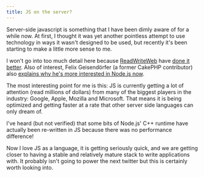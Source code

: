 ```yaml
---
title: JS on the server?
---
```


Server-side javascript is something that I have been dimly aware of for a while now. At first, I thought it was yet another pointless attempt to use technology in ways it wasn't designed to be used, but recently it's been starting to make a little more sense to me.

I won't go into too much detail here because [ReadWriteWeb](http://www.readwriteweb.com) have [done it better](http://www.readwriteweb.com/archives/server-side_javascript_back_with_a_vengeance.php). Also of interest, Felix Geisendörfer (a former CakePHP contributor) also [explains why he's more interested in Node.js now](http://debuggable.com/posts/understanding-node-js:4bd98440-45e4-4a9a-8ef7-0f7ecbdd56cb).

The most interesting point for me is this: JS is currently getting a lot of attention (read millions of dollars) from many of the biggest players in the industry: Google, Apple, Mozilla and Microsoft. That means it is being optimized and getting faster at a rate that other server side languages can only dream of.

I've heard (but not verified) that some bits of Node.js' C++ runtime have actually been re-written in JS because there was no performance difference!

Now I love JS as a language, it is getting seriously quick, and we are getting closer to having a stable and relatively mature stack to write applications with. It probably isn't going to power the next twitter but this is certainly worth looking into.